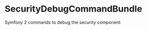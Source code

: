 SecurityDebugCommandBundle
==========================

Symfony 2 commands to debug the security component
